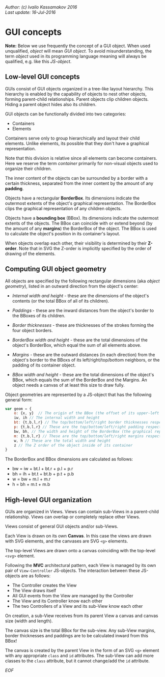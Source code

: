 _Author: (c) Ivailo Kassamakov 2016_  
_Last update: 16-Jul-2016_

# GUI concepts

**Note:** Below we use frequently the concept of a GUI object. When used unqualified, _object_ will mean _GUI object_. To avoid misunderstanding, the term _object_ used in its programming language meaning will always be qualified, e.g. like this _JS-object_.

## Low-level GUI concepts

GUIs consist of GUI objects organized in a tree-like layout hierarchy.
This hierarchy is enabled by the capability of objects to nest other objects, forming parent-child relationships. Parent objects clip children objects. Hiding a parent object hides also its children.

GUI objects can be functionally divided into two categories:
* Containers
* Elements

Containers serve only to group hierarchically and layout their child elements. Unlike elements, its possible that they don't have a graphical representation.

Note that this division is relative since all elements can become containers. Here we reserve the term _container_ primarily for non-visual objects used to organize their children.

The inner content of the objects can be surrounded by a border with a certain thickness, separated from the inner content by the amount of any __padding__.

Objects have a rectangular __BorderBox__. Its dimensions indicate the outermost extents of the object's graphical representation. The BorderBox clips the graphical representation of any children objects.

Objects have a __bounding box__ (BBox). Its dimensions indicate the outermost extents of the objects. The BBox can coincide with or extend beyond (by the amount of any __margins__) the BorderBox of the object. The BBox is used to calculate the object's position in its container's layout.

When objects overlap each other, their visibility is determined by their __Z-order__. Note that in SVG the Z-order is implicitly specified by the order of drawing of the elements.

## Computing GUI object geometry

All objects are specified by the following rectangular dimensions (aka *object geometry*), listed in an outward direction from the object's center:

* _Internal width and height_ - these are the dimensions of the object's contents (or the total BBox of all of its children).

* _Paddings_ - these are the inward distances from the object's border to the BBoxes of its children.

* _Border thicknesses_ - these are thicknesses of the strokes forming the four object borders.

* _BorderBox width and height_ - these are the total dimensions of the object's BorderBox, which equal the sum of all elements above.

* _Margins_ - these are the outward distances (in each direction) from the object's border to the BBoxs of its left/right/top/bottom neighbors, or the padding of its container object.

* _BBox width and height_ - these are the total dimensions of the object's BBox, which equals the sum of the BorderBox and the Margins. An object needs a canvas of at least this size to draw fully.

Object geometries are represented by a JS-object that has the following general form:

```javascript
var geom = {
    o: {x, y}  // The origin of the BBox (the offset of its upper-left corner) to the origin of its canvas
    iw, ih // The internal width and height
    bt: {t,b,l,r} // The top/bottom/left/right border thicknesses respectively
    p: {t,b,l,r} // These are the top/bottom/left/right padding respectively
    bw, bh, // The width and height of the BorderBox (the graphical representation)
    m: {t,b,l,r} // These are the top/bottom/left/right margins respectively
    w, h // These are the total width and height
    z // The Z order of the object inside of its container
}
```

The BorderBox and BBox dimensions are calculated as follows:
* bw = iw + bt.l + bt.r + p.l + p.r
* bh = ih + bt.t + bt.b + p.t + p.b
* w = bw + m.l + m.r
* h = bh + m.t + m.b


## High-level GUI organization

GUIs are organized in Views. Views can contain sub-Views in a parent-child relationship. Views can overlap or completely replace other Views.

Views consist of general GUI objects and/or sub-Views.

Each View is drawn on its own **Canvas**. In this case the views are drawn with SVG elements, and the canvases are SVG `<g>` elements.

The top-level Views are drawn onto a canvas coinciding with the top-level `<svg>` element.

Following the **MVC** architectural pattern, each View is managed by its own pair of `View-Controller` JS-objects. The interaction between these JS-objects are as follows:
* The Controller creates the View
* The View draws itself
* All GUI events from the View are managed by the Controller
* The View and its Controller know each other
* The two Controllers of a View and its sub-View know each other

On creation, a sub-View receives from its parent View a canvas and canvas size (width and length).

The canvas size is the total BBox for the sub-view. Any sub-View margins, border thicknesses and paddings are to be calculated inward from this BBox!

The canvas is created by the parent View in the form of an SVG `<g>` element with any appropriate `class` and `id` attributes. The sub-View can add more classes to the `class` attribute, but it cannot change/add the `id` attribute.

_EOF_

